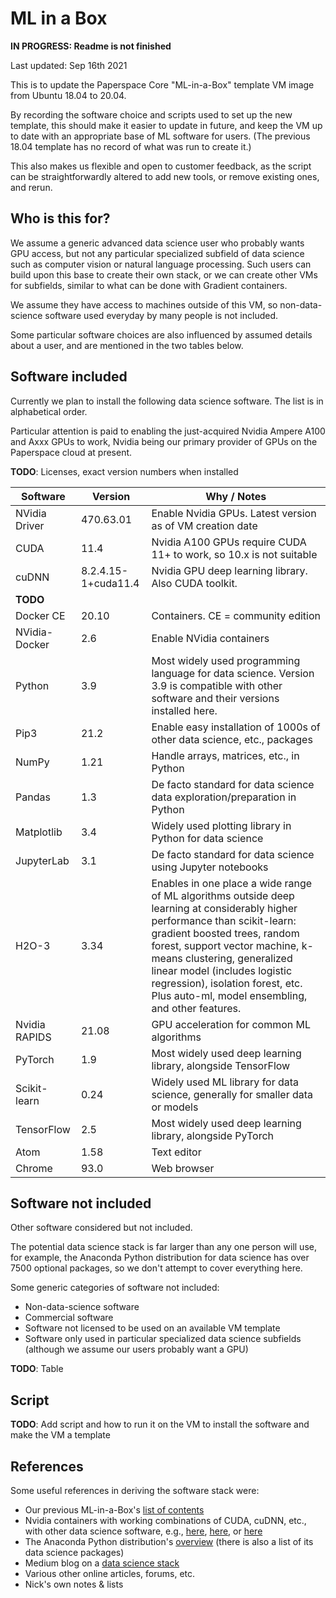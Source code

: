 # ML in a Box

**IN PROGRESS: Readme is not finished**

Last updated: Sep 16th 2021

This is to update the Paperspace Core "ML-in-a-Box" template VM image from Ubuntu 18.04 to 20.04.

By recording the software choice and scripts used to set up the new template, this should make it easier to update in future, and keep the VM up to date with an appropriate base of ML software for users. (The previous 18.04 template has no record of what was run to create it.)

This also makes us flexible and open to customer feedback, as the script can be straightforwardly altered to add new tools, or remove existing ones, and rerun.

## Who is this for?

We assume a generic advanced data science user who probably wants GPU access, but not any particular specialized subfield of data science such as computer vision or natural language processing. Such users can build upon this base to create their own stack, or we can create other VMs for subfields, similar to what can be done with Gradient containers.

We assume they have access to machines outside of this VM, so non-data-science software used everyday by many people is not included.

Some particular software choices are also influenced by assumed details about a user, and are mentioned in the two tables below.

## Software included

Currently we plan to install the following data science software. The list is in alphabetical order.

Particular attention is paid to enabling the just-acquired Nvidia Ampere A100 and Axxx GPUs to work, Nvidia being our primary provider of GPUs on the Paperspace cloud at present.

**TODO**: Licenses, exact version numbers when installed

| Software | Version | Why / Notes |
| ------------- | ------------- | ------------- |
| NVidia Driver | 470.63.01 | Enable Nvidia GPUs. Latest version as of VM creation date |
| CUDA | 11.4 | Nvidia A100 GPUs require CUDA 11+ to work, so 10.x is not suitable |
| cuDNN | 8.2.4.15-1+cuda11.4 | Nvidia GPU deep learning library. Also CUDA toolkit. |
| **TODO** | | |
| Docker CE | 20.10 | Containers. CE = community edition |
| NVidia-Docker | 2.6 | Enable NVidia containers |
| Python | 3.9 | Most widely used programming language for data science. Version 3.9 is compatible with other software and their versions installed here. |
| Pip3 | 21.2 | Enable easy installation of 1000s of other data science, etc., packages |
| NumPy | 1.21 | Handle arrays, matrices, etc., in Python |
| Pandas | 1.3 | De facto standard for data science data exploration/preparation in Python |
| Matplotlib | 3.4 | Widely used plotting library in Python for data science |
| JupyterLab | 3.1 | De facto standard for data science using Jupyter notebooks |
| H2O-3 | 3.34 | Enables in one place a wide range of ML algorithms outside deep learning at considerably higher performance than scikit-learn: gradient boosted trees, random forest, support vector machine, k-means clustering, generalized linear model (includes logistic regression), isolation forest, etc. Plus auto-ml, model ensembling, and other features. |
| Nvidia RAPIDS | 21.08 | GPU acceleration for common ML algorithms |
| PyTorch | 1.9 | Most widely used deep learning library, alongside TensorFlow |
| Scikit-learn | 0.24 | Widely used ML library for data science, generally for smaller data or models |
| TensorFlow | 2.5 | Most widely used deep learning library, alongside PyTorch |
| Atom | 1.58 | Text editor |
| Chrome | 93.0 | Web browser |

## Software not included

Other software considered but not included.

The potential data science stack is far larger than any one person will use, for example, the Anaconda Python distribution for data science has over 7500 optional packages, so we don't attempt to cover everything here.

Some generic categories of software not included:

 - Non-data-science software
 - Commercial software
 - Software not licensed to be used on an available VM template
 - Software only used in particular specialized data science subfields (although we assume our users probably want a GPU)

**TODO**: Table

## Script

**TODO**: Add script and how to run it on the VM to install the software and make the VM a template

## References

Some useful references in deriving the software stack were:

 - Our previous ML-in-a-Box's [list of contents](https://support.paperspace.com/hc/en-us/articles/115002305973)
 - Nvidia containers with working combinations of CUDA, cuDNN, etc., with other data science software, e.g., [here](https://docs.nvidia.com/deeplearning/cudnn/support-matrix/index.html), [here](https://docs.nvidia.com/deeplearning/frameworks/tensorflow-release-notes/rel_21-08.html#rel_21-08), or [here](https://docs.nvidia.com/deeplearning/frameworks/pytorch-release-notes/rel_21-08.html#rel_21-08)
 - The Anaconda Python distribution's [overview](https://www.anaconda.com/open-source) (there is also a list of its data science packages)
 - Medium blog on a [data science stack](https://dev.to/minchulkim87/my-data-science-tech-stack-2020-1poa)
 - Various other online articles, forums, etc.
 - Nick's own notes & lists
